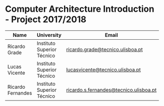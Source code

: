 # Computer Architecture Introduction - Project 2017/2018

| Name | University | Email |
| ---- | ---- | ---- |
| Ricardo Grade | Instituto Superior Técnico | ricardo.grade@tecnico.ulisboa.pt |
| Lucas Vicente | Instituto Superior Técnico | lucasvicente@tecnico.ulisboa.pt |
| Ricardo Fernandes | Instituto Superior Técnico | ricardo.s.fernandes@tecnico.ulisboa.pt |